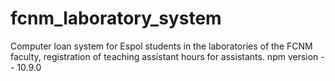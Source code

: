 # fcnm_laboratory_system
Computer loan system for Espol students in the laboratories of the FCNM faculty, registration of teaching assistant hours for assistants.
npm version -- 10.9.0
